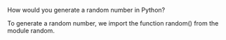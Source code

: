 How would you generate a random number in Python? 

To generate a random number, we import the function random() from the module random. 


